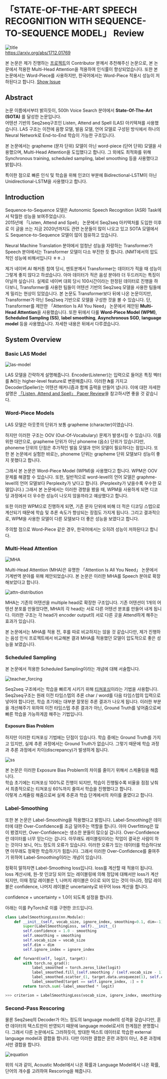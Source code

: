 # 「STATE-OF-THE-ART SPEECH RECOGNITION WITH SEQUENCE-TO-SEQUENCE MODEL」 Review
  
![title](https://postfiles.pstatic.net/MjAyMDAzMjRfNjEg/MDAxNTg1MDI5MjM0NzE4.Erz3moRU6RYrvzJltHM-pZ8VS454S_ix0MMob30IT9Ig.0wAmtiJGW_QIIqWabuAESuw0B-kJCGa4C6Mvb7vQPVQg.PNG.sooftware/image.png?type=w773)  
https://arxiv.org/abs/1712.01769  
  
본 논문은 제가 진행하는 [프로젝트](https://github.com/sh951011/Korean-Speech-Recognition)의 Contributor 분께서 추천해주신 논문으로, 본 논문에서 적용한 Multi-Head Attention을 적용하여 인식률이 향상되었습니다. 또한 본 논문에서는 Word-Piece를 사용하지만, 한국어에서는 Word-Piece 적용시 성능이 저하된다고 합니다. [Show Issue](https://github.com/sh951011/Korean-Speech-Recognition/pull/9)

## Abstract
  
논문 이름에서부터 밝히듯이, 500h Voice Search 분야에서 **State-Of-The-Art (SOTA)** 를 달성한 논문입니다.  
 어텐션 기반의 Seq2seq구조인 Listen, Attend and Spell (LAS) 아키텍쳐를 사용했습니다. LAS 구조는 이전에 음향 모델, 발음 모델, 언어 모델로 구성된 방식에서 하나의 Neural Network로 End-to-End 학습이 가능한 구조입니다.   
   
 본 논문에서는 grapheme (문자 단위) 모델이 아닌 word-piece (단어 단위) 모델을 사용했으며, Multi-Head Attention을 도입했다고 합니다. 그 외에도 최적화를 위해 Synchronous training, scheduled sampling, label smoothing 등을 사용했다고 밝힙니다.  
   
특이한 점으로 빠른 인식 및 학습을 위해 인코더 부분에 Bidirectional-LSTM이 아닌 Unidirectional-LSTM을 사용했다고 합니다.  
  
## Introduction
  
Sequence-to-Sequence 모델은 Autonomic Speech Recognition (ASR) Task에서 탁월한 성능을 보여주었습니다.   
2015년에 「Listen, Attend and Spell」 논문에서 Seq2seq 아키텍처를 도입한 이후로 이 글을 쓰는 지금 2020년까지도 관련 논문들이 많이 나오고 있고 SOTA 모델에서도  Sequence-to-Sequence 모델이 많이 점유하고 있습니다.  
  
Neural Machine Translation 분야에서 엄청난 성능을 자랑하는 Transformer가 Speech 분야에서는 Transformer 모델이 다소 부진한 듯 합니다. (NMT에서의 압도적인 성능에 비해서입니다 ㅎㅎ..)   
  
제가 네이버 AI 해커톤 참여 당시, 멘토분께서 Transformer는 데이터가 적을 때 성능이 그렇게 좋지 않다고 하셨습니다. 아마 데이터가 적은 음성 분야라 더 두드러지는 특징이 아닐까 싶습니다. 실제로 네이버 대회 당시 100시간이라는 한정된 데이터로 진행을 하다보니, Transformer를 사용한 팀들이 어텐션 기반의 Seq2seq 모델을 사용한 팀들에게 밀리는 현상이 있었습니다. 본 논문도 Transformer보다 뒤에 나온 논문이지만, Transformer가 아닌 Seq2seq 기반으로 모델을 구성한 것을 볼 수 있습니다. 단, Transformer를 제안한 「Attention Is All You Need」 논문에서 제안된 **Multi-Head Attention**을 사용했습니다. 또한 뒤에서 다룰 **Word-Piece Model (WPM)**, **Scheduled Sampling (SS)**, **label smoothing**, **Asynchronous SGD**, **language model** 등을 사용했습니다. 자세한 내용은 뒤에서 다루겠습니다.

## System Overview

### Basic LAS Model

![las-model](https://postfiles.pstatic.net/MjAyMDAzMjRfMzgg/MDAxNTg1MDI5MjUyNzIx.A_WNIScwOfaYzJad-l7Hd62NVOkizEQZQhla-zH-lGUg.wwiDAnHkhNJmd_pVcs8sCp4mC68pxGpIDPb7dOvDJW4g.PNG.sooftware/image.png?type=w773)  

LAS 모델을 간략하게 설명해줍니다. Encoder(Listener)는 입력으로 들어온 특징 벡터를 ***h***라는 higher-level feature로 변환해줍니다. 이러한 ***h***를 가지고 Decoder(Speller)는 어텐션 매커니즘과 함께 출력을 만들어 냅니다. 이에 대한 자세한 설명은 [「Listen, Attend and Spell」 Paper Review](https://github.com/sh951011/Paper-Review/blob/master/Review/Listen%2C%20Attend%20and%20Spell.md)을 참고하시면 좋을 것 같습니다.

### Word-Piece Models

LAS 모델은 아웃풋의 단위가 보통 grapheme (character)이였습니다.  
  
하지만 이러한 구조는 OOV (Out-Of-Vocabulary) 문제가 발생시킬 수 있습니다. 이를 위한 대안으로, grapheme 단위가 아닌 phoneme (음소) 단위가 있습니다만, phoneme 단위의 단점은 추가적인 발음 모델과 언어 모델이 필요하다는 점입니다. 또한 본 논문에서 실험한 바로는, phoneme 단위는 grapheme 단위 모델보다 성능이 좋지 못했다고 합니다.
  
그래서 본 논문은 Word-Piece Model (WPM)을 사용했다고 합니다. WPM은 OOV 문제를 해결할 수 있습니다. 또한, 일반적으로 word-level의 언어 모델은 graphme-level의 언어 모델보다 Perplexity가 낮다고 합니다. (Perplexity가 낮을수록 우수한 모델입니다.) 그래서 본 논문에서는 이러한 경향을 봤을 때, WPM을 사용하게 되면 디코딩 과정에서 더 우수한 성능이 나오지 않을까라고 예상했다고 합니다. 
  
또한 이러한 WPM으로 진행하게 되면, 기존 문자 단위에 비해 더 적은 디코딩 스텝으로 계산되기 때문에 학습 및 추론 속도가 향상되는 장점도 가지게 됩니다. 그리고 결과적으로, WPM을 사용한 모델이 다른 모델보다 더 좋은 성능을 보였다고 합니다.
  
주의할 점으로 Word-Piece 같은 경우, 한국어에서는 오히려 성능이 저하된다고 합니다. 
  
### Multi-Head Attention
  
![MHA](https://postfiles.pstatic.net/MjAyMDAzMjRfMTQ2/MDAxNTg1MDI5MjY0MTU1.UHNwxE6qRO7tM9SrtoPhXoZz-thBq8hLzIgCkokhbe0g.kRmkmI0X3ZCu-AVN9CPpAH4JjPW1GSSFmvl9xRRsQKkg.PNG.sooftware/image.png?type=w773)

Multi-Head Attention (MHA)은 유명한 「Attention Is All You Need」 논문에서 기계번역 분야를 위해 제안되었습니다. 본 논문은 이러한 MHA를 Speech 분야로 확장해보았다고 합니다.   
  
![attn-distribution](https://postfiles.pstatic.net/MjAyMDAxMjVfMTIg/MDAxNTc5ODg4NDkxMDQz.miNLNdmdj0t3Ll12purypbOIE6PWRFijlxAF4ci5K28g.c-UT98v0QJumGmehmlwGkQ0bQxxV_jCKOCjOVH17ZcYg.PNG.sooftware/image.png?type=w773)

MHA는 기존의 어텐션을 multiple head로 확장한 구조입니다. 기존 어텐션이 1개의 어텐션 분포를 만들었다면, MHA의 각 head는 서로 다른 어텐션 분포를 만들어 내게 됩니다. 이러한 구조는 각 head가 encoder output의 서로 다른 곳을 Attend하게 해주는 효과가 있습니다. 
  
본 논문에서는 MHA를 적용 전, 후를 따로 비교하지는 않을 것 같습니다만, 제가 진행하는 음성 인식 프로젝트에서 비교해본 결과 MHA를 적용했던 모델이 압도적으로 좋은 성능을 보였습니다.
  
### Scheduled Sampling
  
본 논문에서 적용한 Scheduled Sampling이라는 개념에 대해 서술합니다.  
  
![teacher_forcing](https://postfiles.pstatic.net/MjAyMDAxMzFfMTcg/MDAxNTgwMzk4NTc3MzE2.rfhepBTuNa7UuGl7t4O2AAtVytd3Yd2d731im7KZ_jwg.kO58sY_DL9sBLx1LlZzq5A3hAplPA0gJA-6q4ZDr7Owg.PNG.sooftware/image.png?type=w773)

Seq2seq 구조에서는 학습을 빠르게 시키기 위해 [티쳐포싱](https://blog.naver.com/sooftware/221790750668)이라는 기법을 사용합니다. Seq2seq구조는 원래 이전 타임스텝의 추론 char / word를 다음 타임스텝의 입력으로 넣어야 합니다만, 학습 초기에는 대부분 잘못된 추론 결과가 나오게 됩니다. 이러한 부분을 개선해주기 위하여 이전 타임스텝 추론 결과가 아닌, Ground Truth를 넣어줌으로써 빠른 학습을 가능하게끔 해주는 기법입니다.  
  
#### Exposure Bias Problem
  
하지만 이러한 티쳐포싱 기법에는 단점이 있습니다. 학습 중에는 Ground Truth를 가지고 있지만, 실제 추론 과정에서는 Ground Truth가 없습니다. 그렇기 때문에 학습 과정과 추론 과정에서 차이(discrepancy)가 발생하게 됩니다.
  
![ss](https://postfiles.pstatic.net/MjAyMDAzMjZfMjc2/MDAxNTg1MjI1MjgwMDY2.4R2zFNqKvHotWWe7owD9cDRVO8dUpYZ7A2Sl7D6LbNEg.1DPR5iaZpI3yrEN9Mzzgr9v6KoA43Li4qDb9ZrrD5jog.PNG.sooftware/image.png?type=w773)

본 논문은 이러한 Exposure Bias Problem의 차이를 줄이기 위해서 스케쥴링을 해줍니다.  
학습 초기에는 티쳐포싱 100%로 진행이 되지만, 학습이 진행될수록 비율을 점점 낮춰서 최종적으로는 티쳐포싱 60%까지 줄여서 학습을 진행했다고 합니다.  
이렇게 스케쥴링 해줌으로써 실제 추론과 학습 단계에서의 차이를 줄였다고 합니다.  
  
### Label-Smoothing
  
또한 본 논문은 Label-Smoothing을 적용했다고 밝힙니다. Label-Smoothing은 데이터에 대한 Over-Confidence를 조금 덜어주는 역할을 합니다. 아마 Overfitting은 많이 봤겠지만, Over-Confidence는 생소한 분들이 많으실 겁니다. Over-Confidence란 데이터를 너무 믿는다는 겁니다. 아무래도 레이블링이라는 작업이 결국은 사람이 하는 것이다 보니, 어느 정도의 오류가 있습니다. 이러한 오류가 있는 데이터를 학습하다보면 아무래도 정확한 학습하기가 힘듭니다. 그래서 이러한 Over-Confidence를 줄여주기 위하여 Label-Smoothing이라는 개념이 있습니다.  
  
정확히 말하자면 Label-Smoothing loss입니다. loss를 계산할 때 적용이 됩니다. loss 계산시에, 원-핫 인코딩 되어 있는 레이블링에 의해 정답에 대해서만 loss가 계산되지만, 이때 정답 레이블은 1, 나머지 레이블은 0으로 되어 있는 것이 아니라, 정답 레이블은 confidence, 나머지 레이블은 uncertainty로 바꾸어 loss 계산을 합니다.  
  
confidence + uncertainty = 1.0이 되도록 설정을 합니다.   
  
아래는 이를 PyTorch로 이를 구현한 코드입니다.  
  
```python
class LabelSmoothingLoss(nn.Module):
    def __init__(self, vocab_size, ignore_index, smoothing=0.1, dim=-1):
        super(LabelSmoothingLoss, self).__init__()
        self.confidence = 1.0 - smoothing
        self.smoothing = smoothing
        self.vocab_size = vocab_size
        self.dim = dim
        self.ignore_index = ignore_index

    def forward(self, logit, target):
        with torch.no_grad():
            label_smoothed = torch.zeros_like(logit)
            label_smoothed.fill_(self.smoothing / (self.vocab_size - 1))
            label_smoothed.scatter_(1, target.data.unsqueeze(1), self.confidence)
            label_smoothed[target == self.ignore_index, :] = 0
        return torch.sum(-label_smoothed * logit)

>>> criterion = LabelSmoothingLoss(vocab_size, ignore_index, smoothing=0.1, dim=-1)  
```
  
### Second-Pass Rescoring
  
물론 Seq2seq의 Decoder가 어느 정도의 language model의 성격을 갖습니다만, 훈련 데이터의 텍스트만이 반영되기 때문에 language model로서의 한계점은 분명합니다. 그래서 다른 논문에서도 그러하듯이, 방대한 텍스트 데이터로 학습한 external language model과 결합을 합니다. 다만 이러한 결합은 훈련 과정이 아닌, 추론 과정에서만 결합을 합니다.   
  
![equation](https://postfiles.pstatic.net/MjAyMDAzMjZfMTgy/MDAxNTg1MjI2Mjc1Mjg2.29UeaSIPa-Q8Zj240gWng9JP6MDGWKheLHTyEDL8sUsg.iiwPV2VpCFjjsMYlOAck_qHJrrtH_WTntaxBovbhkH8g.PNG.sooftware/image.png?type=w773)
   
위의 식과 같이, Acoustic Model에서 나온 확률과 Language Model에서 나온 확률, 단어의 개수를 고려하여 Rescoring을 해줍니다.   
  

